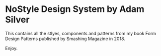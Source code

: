 # NoStyle Design System by Adam Silver

This contains all the stlyes, components and patterns from my book Form Design Patterns published by Smashing Magazine in 2018.

Enjoy.
